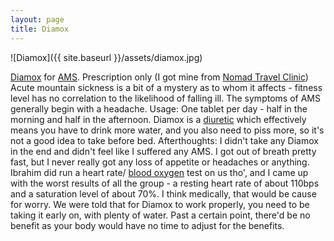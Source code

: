 ```yaml
---
layout: page
title: Diamox
---
```


![Diamox]({{ site.baseurl }}/assets/diamox.jpg)

[Diamox](http://en.wikipedia.org/wiki/Acetazolamide) for [AMS](http://en.wikipedia.org/wiki/Altitude_sickness). Prescription only (I got mine from [Nomad Travel Clinic](http://www.nomadtravel.co.uk/c-4-travel-health-clinic.aspx))
Acute mountain sickness is a bit of a mystery as to whom it affects - fitness level has no correlation to the likelihood of falling ill. The symptoms of AMS generally begin with a headache.
Usage: One tablet per day - half in the morning and half in the afternoon.
Diamox is a [diuretic](http://en.wikipedia.org/wiki/Diuretic) which effectively means you have to drink more water, and you also need to piss more, so it's not a good idea to take before bed.
Afterthoughts:
I didn't take any Diamox in the end and didn't feel like I suffered any AMS. I got out of breath pretty fast, but I never really got any loss of appetite or headaches or anything. Ibrahim did run a heart rate/ [blood oxygen](https://en.wikipedia.org/wiki/Blood_oxygen_level) test on us tho', and I came up with the worst results of all the group - a resting heart rate of about 110bps and a saturation level of about 70%. I think medically, that would be cause for worry.
We were told that for Diamox to work properly, you need to be taking it early on, with plenty of water. Past a certain point, there'd be no benefit as your body would have no time to adjust for the benefits.

